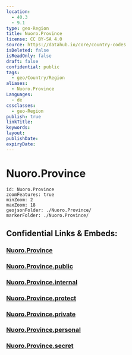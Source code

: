 ```yaml
---
location:
  - 40.3
  - 9.1
type: geo-Region
title: Nuoro.Province
license: CC BY-SA 4.0
source: https://datahub.io/core/country-codes
isDeleted: false
isReadOnly: false
draft: false
confidential: public
tags:
  - geo/Country/Region
aliases:
  - Nuoro.Province
Languages:
  - de
cssclasses:
  - geo-Region
publish: true
linkTitle:
keywords:
layout:
publishDate:
expiryDate:
---
```


# Nuoro.Province

```leaflet
id: Nuoro.Province
zoomFeatures: true 
minZoom: 2 
maxZoom: 18
geojsonFolder: ./Nuoro.Province/
markerFolder: ./Nuoro.Province/
```


## Confidential Links & Embeds: 

### [Nuoro.Province](/_Standards/Earth/Continent/Europe/Europe~South/Italy/regions~Italy/Sardinia/Nuoro.Province.md) 

### [Nuoro.Province.public](/_public/Earth/Continent/Europe/Europe~South/Italy/regions~Italy/Sardinia/Nuoro.Province.public.md) 

### [Nuoro.Province.internal](/_internal/Earth/Continent/Europe/Europe~South/Italy/regions~Italy/Sardinia/Nuoro.Province.internal.md) 

### [Nuoro.Province.protect](/_protect/Earth/Continent/Europe/Europe~South/Italy/regions~Italy/Sardinia/Nuoro.Province.protect.md) 

### [Nuoro.Province.private](/_private/Earth/Continent/Europe/Europe~South/Italy/regions~Italy/Sardinia/Nuoro.Province.private.md) 

### [Nuoro.Province.personal](/_personal/Earth/Continent/Europe/Europe~South/Italy/regions~Italy/Sardinia/Nuoro.Province.personal.md) 

### [Nuoro.Province.secret](/_secret/Earth/Continent/Europe/Europe~South/Italy/regions~Italy/Sardinia/Nuoro.Province.secret.md)


